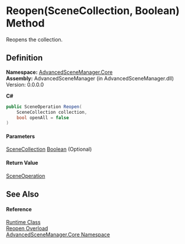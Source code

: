 # Reopen(SceneCollection, Boolean) Method

Reopens the collection.

## Definition

**Namespace:** [AdvancedSceneManager.Core](N_AdvancedSceneManager_Core.md)\
**Assembly:** AdvancedSceneManager (in AdvancedSceneManager.dll) Version: 0.0.0.0

**C#**

```c#
public SceneOperation Reopen(
	SceneCollection collection,
	bool openAll = false
)
```

#### Parameters

&#x20; [SceneCollection](T_AdvancedSceneManager_Models_SceneCollection.md)   [Boolean](https://learn.microsoft.com/dotnet/api/system.boolean)  (Optional)&#x20;

#### Return Value

[SceneOperation](T_AdvancedSceneManager_Core_SceneOperation.md)

## See Also

#### Reference

[Runtime Class](T_AdvancedSceneManager_Core_Runtime.md)\
[Reopen Overload](Overload_AdvancedSceneManager_Core_Runtime_Reopen.md)\
[AdvancedSceneManager.Core Namespace](N_AdvancedSceneManager_Core.md)

